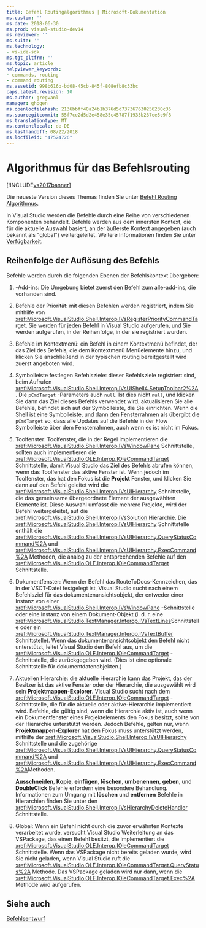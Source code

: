 ```yaml
---
title: Befehl Routingalgorithmus | Microsoft-Dokumentation
ms.custom: ''
ms.date: 2018-06-30
ms.prod: visual-studio-dev14
ms.reviewer: ''
ms.suite: ''
ms.technology:
- vs-ide-sdk
ms.tgt_pltfrm: ''
ms.topic: article
helpviewer_keywords:
- commands, routing
- command routing
ms.assetid: 998b616b-bd08-45cb-845f-808efb8c33bc
caps.latest.revision: 10
ms.author: gregvanl
manager: ghogen
ms.openlocfilehash: 2136bbff40a24b1b376d5d737367630256230c35
ms.sourcegitcommit: 55f7ce2d5d2e458e35c45787f1935b237ee5c9f8
ms.translationtype: MT
ms.contentlocale: de-DE
ms.lasthandoff: 08/22/2018
ms.locfileid: "47524726"
---
```

# <a name="command-routing-algorithm"></a>Algorithmus für das Befehlsrouting
[!INCLUDE[vs2017banner](../../includes/vs2017banner.md)]

Die neueste Version dieses Themas finden Sie unter [Befehl Routing Algorithmus](https://docs.microsoft.com/visualstudio/extensibility/internals/command-routing-algorithm).  
  
In Visual Studio werden die Befehle durch eine Reihe von verschiedenen Komponenten behandelt. Befehle werden aus dem innersten Kontext, die für die aktuelle Auswahl basiert, an der äußerste Kontext angegeben (auch bekannt als "global") weitergeleitet. Weitere Informationen finden Sie unter [Verfügbarkeit](../../extensibility/internals/command-availability.md).  
  
## <a name="order-of-command-resolution"></a>Reihenfolge der Auflösung des Befehls  
 Befehle werden durch die folgenden Ebenen der Befehlskontext übergeben:  
  
1.  -Add-ins: Die Umgebung bietet zuerst den Befehl zum alle-add-ins, die vorhanden sind.  
  
2.  Befehle der Priorität: mit diesen Befehlen werden registriert, indem Sie mithilfe von <xref:Microsoft.VisualStudio.Shell.Interop.IVsRegisterPriorityCommandTarget>. Sie werden für jeden Befehl in Visual Studio aufgerufen, und Sie werden aufgerufen, in der Reihenfolge, in der sie registriert wurden.  
  
3.  Befehle im Kontextmenü: ein Befehl in einem Kontextmenü befindet, der das Ziel des Befehls, die dem Kontextmenü Menüelemente hinzu, und klicken Sie anschließend in der typischen routing bereitgestellt wird zuerst angeboten wird.  
  
4.  Symbolleiste festlegen Befehlsziele: dieser Befehlsziele registriert sind, beim Aufrufen <xref:Microsoft.VisualStudio.Shell.Interop.IVsUIShell4.SetupToolbar2%2A>. Die `pCmdTarget` -Parameters auch `null`. Ist dies nicht `null`, und klicken Sie dann das Ziel dieses Befehls verwendet wird, aktualisieren Sie alle Befehle, befindet sich auf der Symbolleiste, die Sie einrichten. Wenn die Shell ist eine Symbolleiste, und dann den Fensterrahmen als übergibt die `pCmdTarget` so, dass alle Updates auf die Befehle in der Flow Symbolleiste über dem Fensterrahmen, auch wenn es ist nicht im Fokus.  
  
5.  Toolfenster: Toolfenster, die in der Regel implementieren die <xref:Microsoft.VisualStudio.Shell.Interop.IVsWindowPane> Schnittstelle, sollten auch implementieren die <xref:Microsoft.VisualStudio.OLE.Interop.IOleCommandTarget> Schnittstelle, damit Visual Studio das Ziel des Befehls abrufen können, wenn das Toolfenster das aktive Fenster ist. Wenn jedoch im Toolfenster, das hat den Fokus ist die **Projekt** Fenster, und klicken Sie dann auf den Befehl geleitet wird die <xref:Microsoft.VisualStudio.Shell.Interop.IVsUIHierarchy> Schnittstelle, die das gemeinsame übergeordnete Element der ausgewählten Elemente ist. Diese Auswahl umfasst die mehrere Projekte, wird der Befehl weitergeleitet, auf die <xref:Microsoft.VisualStudio.Shell.Interop.IVsSolution> Hierarchie. Die <xref:Microsoft.VisualStudio.Shell.Interop.IVsUIHierarchy> Schnittstelle enthält die <xref:Microsoft.VisualStudio.Shell.Interop.IVsUIHierarchy.QueryStatusCommand%2A> und <xref:Microsoft.VisualStudio.Shell.Interop.IVsUIHierarchy.ExecCommand%2A> Methoden, die analog zu der entsprechenden Befehle auf den <xref:Microsoft.VisualStudio.OLE.Interop.IOleCommandTarget> Schnittstelle.  
  
6.  Dokumentfenster: Wenn der Befehl das RouteToDocs-Kennzeichen, das in der VSCT-Datei festgelegt ist, Visual Studio sucht nach einem Befehlsziel für das dokumentenansichtsobjekt, der entweder einer Instanz von einer <xref:Microsoft.VisualStudio.Shell.Interop.IVsWindowPane> -Schnittstelle oder eine Instanz von einem Dokument-Objekt (i. d. r. eine <xref:Microsoft.VisualStudio.TextManager.Interop.IVsTextLines>Schnittstelle oder ein <xref:Microsoft.VisualStudio.TextManager.Interop.IVsTextBuffer> Schnittstelle). Wenn das dokumentenansichtsobjekt den Befehl nicht unterstützt, leitet Visual Studio den Befehl aus, um die <xref:Microsoft.VisualStudio.OLE.Interop.IOleCommandTarget> -Schnittstelle, die zurückgegeben wird. (Dies ist eine optionale Schnittstelle für dokumentdatenobjekten.)  
  
7.  Aktuellen Hierarchie: die aktuelle Hierarchie kann das Projekt, das der Besitzer ist das aktive Fenster oder der Hierarchie, die ausgewählt wird sein **Projektmappen-Explorer**. Visual Studio sucht nach dem <xref:Microsoft.VisualStudio.OLE.Interop.IOleCommandTarget> -Schnittstelle, die für die aktuelle oder aktive-Hierarchie implementiert wird. Befehle, die gültig sind, wenn die Hierarchie aktiv ist, auch wenn ein Dokumentfenster eines Projektelements den Fokus besitzt, sollte von der Hierarchie unterstützt werden. Jedoch Befehle, gelten nur, wenn **Projektmappen-Explorer** hat den Fokus muss unterstützt werden, mithilfe der <xref:Microsoft.VisualStudio.Shell.Interop.IVsUIHierarchy> Schnittstelle und die zugehörige <xref:Microsoft.VisualStudio.Shell.Interop.IVsUIHierarchy.QueryStatusCommand%2A> und <xref:Microsoft.VisualStudio.Shell.Interop.IVsUIHierarchy.ExecCommand%2A>Methoden.  
  
     **Ausschneiden**, **Kopie**, **einfügen**, **löschen**, **umbenennen**, **geben**, und **DoubleClick** Befehle erfordern eine besondere Behandlung. Informationen zum Umgang mit **löschen** und **entfernen** Befehle in Hierarchien finden Sie unter den <xref:Microsoft.VisualStudio.Shell.Interop.IVsHierarchyDeleteHandler> Schnittstelle.  
  
8.  Global: Wenn ein Befehl nicht durch die zuvor erwähnten Kontexte verarbeitet wurde, versucht Visual Studio Weiterleitung an das VSPackage, das einen Befehl besitzt, die implementiert die <xref:Microsoft.VisualStudio.OLE.Interop.IOleCommandTarget> Schnittstelle. Wenn das VSPackage nicht bereits geladen wurde, wird Sie nicht geladen, wenn Visual Studio ruft die <xref:Microsoft.VisualStudio.OLE.Interop.IOleCommandTarget.QueryStatus%2A> Methode. Das VSPackage geladen wird nur dann, wenn die <xref:Microsoft.VisualStudio.OLE.Interop.IOleCommandTarget.Exec%2A> Methode wird aufgerufen.  
  
## <a name="see-also"></a>Siehe auch  
 [Befehlsentwurf](../../extensibility/internals/command-design.md)

